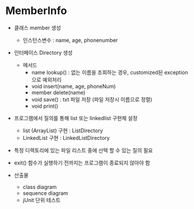 # MemberInfo

- 클래스 member 생성
  - 인스턴스변수 : name, age, phonenumber
  
- 인터페이스 Directory 생성
  - 메서드
    - name lookup() : 없는 이름을 조회하는 경우, customized된 exception 으로 예외처리
    - void insert(name, age, phoneNum)
    - member delete(name)
    - void save() : txt 파일 저장 (파일 저장시 이름으로 정렬)
    - void print() 
    
- 프로그램에서 질의를 통해 list 또는 linkedlist 구현체 설정
  - list (ArrayList) 구현 : ListDirectory 
  - LinkedList 구현 : LinkedListDirectory 
- 특정 디렉토리에 있는 파일 리스트 중에 선택 할 수 있는 질의 필요
- exit() 함수가 실행하기 전까지는 프로그램이 종료되지 않아야 함
- 산출물
  - class diagram
  - sequence diagram
  - jUnit 단위 테스트
